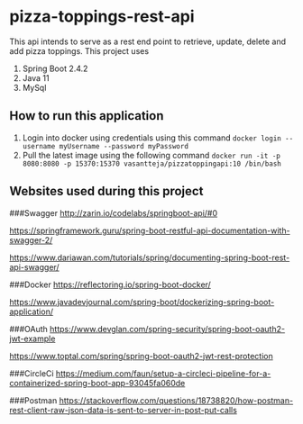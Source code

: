 # pizza-toppings-rest-api
This api intends to serve as a rest end point to retrieve, update, delete and add pizza toppings.
This project uses
1. Spring Boot 2.4.2
2. Java 11
3. MySql

## How to run this application

1. Login into docker using credentials using this command
`docker login --username myUsername --password myPassword`
2. Pull the latest image using the following command
   `docker run -it -p 8080:8080 -p 15370:15370 vasantteja/pizzatoppingapi:10 /bin/bash`
   
## Websites used during this project

###Swagger
http://zarin.io/codelabs/springboot-api/#0

https://springframework.guru/spring-boot-restful-api-documentation-with-swagger-2/

https://www.dariawan.com/tutorials/spring/documenting-spring-boot-rest-api-swagger/

###Docker
https://reflectoring.io/spring-boot-docker/

https://www.javadevjournal.com/spring-boot/dockerizing-spring-boot-application/

###OAuth
https://www.devglan.com/spring-security/spring-boot-oauth2-jwt-example

https://www.toptal.com/spring/spring-boot-oauth2-jwt-rest-protection

###CircleCi
https://medium.com/faun/setup-a-circleci-pipeline-for-a-containerized-spring-boot-app-93045fa060de

###Postman
https://stackoverflow.com/questions/18738820/how-postman-rest-client-raw-json-data-is-sent-to-server-in-post-put-calls


   